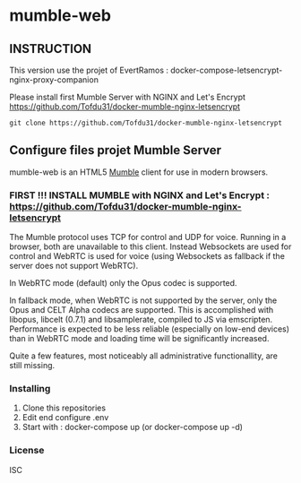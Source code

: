 # mumble-web

INSTRUCTION
---------------------

This version use the projet of EvertRamos : docker-compose-letsencrypt-nginx-proxy-companion

Please install first Mumble Server with NGINX and Let's Encrypt
https://github.com/Tofdu31/docker-mumble-nginx-letsencrypt

    git clone https://github.com/Tofdu31/docker-mumble-nginx-letsencrypt
    
Configure files projet Mumble Server
---------------------

mumble-web is an HTML5 [Mumble] client for use in modern browsers.

### FIRST !!! INSTALL MUMBLE with NGINX and Let's Encrypt : https://github.com/Tofdu31/docker-mumble-nginx-letsencrypt

The Mumble protocol uses TCP for control and UDP for voice.
Running in a browser, both are unavailable to this client.
Instead Websockets are used for control and WebRTC is used for voice (using Websockets as fallback if the server does not support WebRTC).

In WebRTC mode (default) only the Opus codec is supported.

In fallback mode, when WebRTC is not supported by the server, only the Opus and CELT Alpha codecs are supported.
This is accomplished with libopus, libcelt (0.7.1) and libsamplerate, compiled to JS via emscripten.
Performance is expected to be less reliable (especially on low-end devices) than in WebRTC mode and loading time will be significantly increased.

Quite a few features, most noticeably all
administrative functionallity, are still missing.

### Installing

1. Clone this repositories
2. Edit end configure .env
3. Start with : docker-compose up (or docker-compose up -d)

### License
ISC

[Mumble]: https://wiki.mumble.info/wiki/Main_Page
[mumble-web-proxy]: https://github.com/johni0702/mumble-web-proxy
[MetroMumble]: https://github.com/xPoke/MetroMumble
[Matrix]: https://matrix.org

